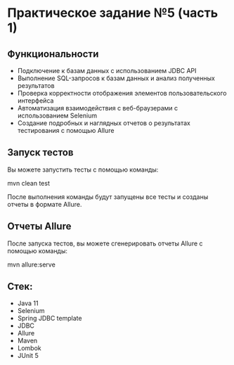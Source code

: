 # Практическое задание №5 (часть 1)

## Функциональности

- Подключение к базам данных с использованием JDBC API
- Выполнение SQL-запросов к базам данных и анализ полученных результатов
- Проверка корректности отображения элементов пользовательского интерфейса
- Автоматизация взаимодействия с веб-браузерами с использованием Selenium
- Создание подробных и наглядных отчетов о результатах тестирования с помощью Allure

## Запуск тестов

Вы можете запустить тесты с помощью команды:

mvn clean test

После выполнения команды будут запущены все тесты и созданы отчеты в формате Allure.

## Отчеты Allure

После запуска тестов, вы можете сгенерировать отчеты Allure с помощью команды:

mvn allure:serve

## Стек:

- Java 11
- Selenium
- Spring JDBC template
- JDBC
- Allure
- Maven
- Lombok
- JUnit 5
